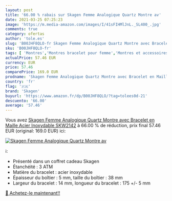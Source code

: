 ```yaml
---
layout: post
title: '66.00 % rabais sur Skagen Femme Analogique Quartz Montre av'
date: 2021-03-25 07:25:23
image: 'https://m.media-amazon.com/images/I/41sFIHMlJnL._SL400_.jpg'
comments: true
category: ofertas
author: 'tole.es'
slug: 'B00JHF8QLO-fr Skagen Femme Analogique Quartz Montre avec Bracelet en...'
sku: 'B00JHF8QLO-fr'
tags: [ 'Montres','Montres bracelet pour femme','Montres et accessoires','Montres femme','skagen', ]
actualPrice: 57.46 EUR
currency: EUR
price: 57.46
comparePrice: 169.0 EUR
prodname: 'Skagen Femme Analogique Quartz Montre avec Bracelet en Maille Acier Inoxydable SKW2142'
country: 'fr'
flag: '🇫🇷'
brand: 'Skagen'
buyurl: 'https://www.amazon.fr/dp/B00JHF8QLO/?tag=tolees0d-21'
descuento: '66.00'
average: '57.46'
---
```


Vous avez [Skagen Femme Analogique Quartz Montre avec Bracelet en Maille Acier Inoxydable SKW2142](https://www.amazon.fr/dp/B00JHF8QLO/?tag=tolees0d-21)  à  66.00 % de réduction, prix final  57.46 EUR (original: 169.0 EUR) ici:

[![Skagen Femme Analogique Quartz Montre av](https://m.media-amazon.com/images/I/41sFIHMlJnL._SL400_.jpg)](https://www.amazon.fr/dp/B00JHF8QLO/?tag=tolees0d-21)

ℹ️:

- Présenté dans un coffret cadeau Skagen
- Étanchéité : 3 ATM
- Matière du bracelet : acier inoxydable
- Épaisseur du boîtier : 5 mm, taille du boîtier : 38 mm
- Largeur du bracelet : 14 mm, longueur du bracelet : 175 +/- 5 mm

[🛒 Achetez-le maintenant!!](https://www.amazon.fr/dp/B00JHF8QLO/?tag=tolees0d-21)
